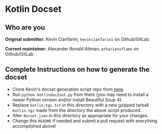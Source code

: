 # Kotlin Docset

## Who are you

**Original submitter:** Kevin Cianfarini, `kevincianfarini` on
Github/GitLab

**Current maintainer:** Alexander Ronald Altman,
`pthariensflame` on Github/GitLab

## Complete Instructions on how to generate the docset

* Clone Kevin's docset generation script repo from
  [here](https://github.com/kevincianfarini/kotlin2docset).
* Run `python kotlindoc2set.py` from there (you may need to install a
  newer Python version and/or install Beautiful Soup 4).
* Replace `kotlin.tgz.txt` in this directory with a new gzipped
  tarball `kotlin.tgz` made from the directory the above script
  produced.
* Alter `docset.json` in this directory as appropriate for your changes.
* Change this `README` if needed and submit a pull request with
  everything accomplished above!
